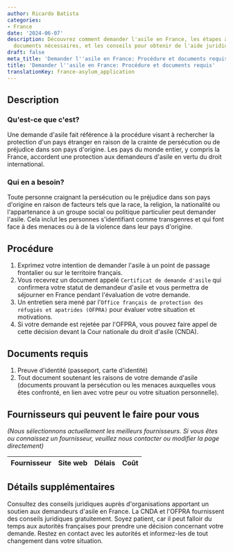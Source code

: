 ```yaml
---
author: Ricardo Batista
categories:
- France
date: '2024-06-07'
description: Découvrez comment demander l'asile en France, les étapes à suivre, les
  documents nécessaires, et les conseils pour obtenir de l'aide juridique gratuitement.
draft: false
meta_title: 'Demander l''asile en France: Procédure et documents requis'
title: 'Demander l''asile en France: Procédure et documents requis'
translationKey: france-asylum_application
---
```



## Description
### Qu'est-ce que c'est?
Une demande d'asile fait référence à la procédure visant à rechercher la protection d'un pays étranger en raison de la crainte de persécution ou de préjudice dans son pays d'origine. Les pays du monde entier, y compris la France, accordent une protection aux demandeurs d'asile en vertu du droit international.

### Qui en a besoin?
Toute personne craignant la persécution ou le préjudice dans son pays d'origine en raison de facteurs tels que la race, la religion, la nationalité ou l'appartenance à un groupe social ou politique particulier peut demander l'asile. Cela inclut les personnes s'identifiant comme transgenres et qui font face à des menaces ou à de la violence dans leur pays d'origine.

## Procédure
1. Exprimez votre intention de demander l'asile à un point de passage frontalier ou sur le territoire français.
2. Vous recevrez un document appelé `Certificat de demande d'asile` qui confirmera votre statut de demandeur d'asile et vous permettra de séjourner en France pendant l'évaluation de votre demande.
3. Un entretien sera mené par l'`Office français de protection des réfugiés et apatrides (OFPRA)` pour évaluer votre situation et motivations.
4. Si votre demande est rejetée par l'OFPRA, vous pouvez faire appel de cette décision devant la Cour nationale du droit d'asile (CNDA).

## Documents requis
1. Preuve d'identité (passeport, carte d'identité)
2. Tout document soutenant les raisons de votre demande d'asile (documents prouvant la persécution ou les menaces auxquelles vous êtes confronté, en lien avec votre peur ou votre situation personnelle).

## Fournisseurs qui peuvent le faire pour vous

_(Nous sélectionnons actuellement les meilleurs fournisseurs. Si vous êtes ou connaissez un fournisseur, veuillez nous contacter ou modifier la page directement)_

| Fournisseur     |     Site web    |     Délais       |       Coût       |
| --------------- | --------------- |  :-------------: | :-------------: |

## Détails supplémentaires
Consultez des conseils juridiques auprès d'organisations apportant un soutien aux demandeurs d'asile en France. La CNDA et l'OFPRA fournissent des conseils juridiques gratuitement. Soyez patient, car il peut falloir du temps aux autorités françaises pour prendre une décision concernant votre demande. Restez en contact avec les autorités et informez-les de tout changement dans votre situation.